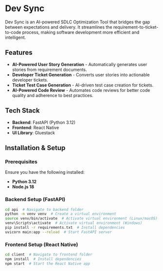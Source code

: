 # Dev Sync

Dev Sync is an AI-powered SDLC Optimization Tool that bridges the gap between expectations and delivery. It streamlines the requirement-to-ticket-to-code process, making software development more efficient and intelligent.

## Features
- **AI-Powered User Story Generation** - Automatically generates user stories from requirement documents.
- **Developer Ticket Generation** - Converts user stories into actionable developer tickets.
- **Ticket Test Case Generation** - AI-driven test case creation for tickets.
- **AI-Powered Code Review** - Automates code reviews for better code quality and adherence to best practices.

## Tech Stack
- **Backend**: FastAPI (Python 3.12)
- **Frontend**: React Native
- **UI Library**: Gluestack

## Installation & Setup

### Prerequisites
Ensure you have the following installed:
- **Python 3.12**
- **Node.js 18**

### Backend Setup (FastAPI)
```bash
cd api  # Navigate to backend folder
python -m venv venv  # Create a virtual environment
source venv/bin/activate  # Activate virtual environment (Linux/macOS)
venv\Scripts\activate  # Activate virtual environment (Windows)
pip install -r requirements.txt  # Install dependencies
uvicorn main:app --reload  # Start FastAPI server
```

### Frontend Setup (React Native)
```bash
cd client  # Navigate to frontend folder
npm install  # Install dependencies
npm start  # Start the React Native app
```
